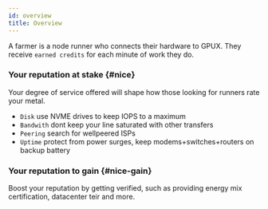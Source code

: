 ```yaml
---
id: overview
title: Overview
---
```


A farmer is a node runner who connects their hardware to GPUX. They receive `earned credits` for each minute of work they do.

### Your reputation at stake {#nice}

Your degree of service offered will shape how those looking for runners rate your metal.

- `Disk` use NVME drives to keep IOPS to a maximum
- `Bandwith` dont keep your line saturated with other transfers
- `Peering` search for wellpeered ISPs
- `Uptime` protect from power surges, keep modems+switches+routers on backup battery

### Your reputation to gain {#nice-gain}

Boost your reputation by getting verified, such as providing energy mix certification, datacenter teir and more.

